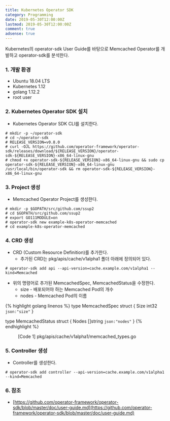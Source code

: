 ```yaml
---
title: Kubernetes Operator SDK
category: Programming
date: 2019-05-30T12:00:00Z
lastmod: 2019-05-30T12:00:00Z
comment: true
adsense: true
---
```


Kubernetes의 operator-sdk User Guide를 바탕으로 Memcached Operator를 개발하고 operator-sdk를 분석한다.

### 1. 개발 환경

* Ubuntu 18.04 LTS
* Kubernetes 1.12
* golang 1.12.2
* root user

### 2. Kubernetes Operator SDK 설치

* Kubernetes Operator SDK CLI를 설치한다.

~~~
# mkdir -p ~/operator-sdk
# cd ~/operator-sdk
# RELEASE_VERSION=v0.8.0
# curl -OJL https://github.com/operator-framework/operator-sdk/releases/download/${RELEASE_VERSION}/operator-sdk-${RELEASE_VERSION}-x86_64-linux-gnu
# chmod +x operator-sdk-${RELEASE_VERSION}-x86_64-linux-gnu && sudo cp operator-sdk-${RELEASE_VERSION}-x86_64-linux-gnu /usr/local/bin/operator-sdk && rm operator-sdk-${RELEASE_VERSION}-x86_64-linux-gnu
~~~

### 3. Project 생성

* Memcached Operator Project를 생성한다.

~~~
# mkdir -p $GOPATH/src/github.com/ssup2 
# cd $GOPATH/src/github.com/ssup2
# export GO111MODULE=on
# operator-sdk new example-k8s-operator-memcached 
# cd example-k8s-operator-memcached 
~~~

### 4. CRD 생성

* CRD (Custom Resource Definition)를 추가한다.
  * 추가된 CRD는 pkg/apis/cache/v1alpha1 폴더 아래에 정의되어 있다.

~~~
# operator-sdk add api --api-version=cache.example.com/v1alpha1 --kind=Memcached
~~~

* 위의 명령어로 추가된 MemcachedSpec, MemcachedStatus을 수정한다.
  * size - 배포되어야 하는 Memcached Pod의 개수
  * nodes - Memcached Pod의 이름

{% highlight golang linenos %}
type MemcachedSpec struct {
	Size int32 `json:"size"`
}

type MemcachedStatus struct {
	Nodes []string `json:"nodes"`
}
{% endhighlight %}
<figure>
<figcaption class="caption">[Code 1] pkg/apis/cache/v1alpha1/memcached_types.go</figcaption>
</figure>

### 5. Controller 생성

* Controller를 생성한다.

~~~
# operator-sdk add controller --api-version=cache.example.com/v1alpha1 --kind=Memcached
~~~

### 6. 참조

* [https://github.com/operator-framework/operator-sdk/blob/master/doc/user-guide.md](https://github.com/operator-framework/operator-sdk/blob/master/doc/user-guide.md)

